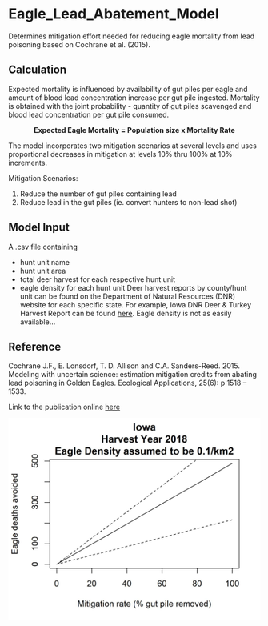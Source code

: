 # Eagle_Lead_Abatement_Model
Determines mitigation effort needed for reducing eagle mortality from lead poisoning based on Cochrane et al. (2015).

## Calculation
Expected mortality is influenced by availability of gut piles per eagle and amount of blood lead concentration 
increase per gut pile ingested. Mortality is obtained with the joint probability - quantity of gut piles scavenged and blood 
lead concentration per gut pile consumed.

<p align="center">
	<b> Expected Eagle Mortality = Population size x Mortality Rate </b>
</p>

The model incorporates two mitigation scenarios at several levels and uses proportional decreases in mitigation at levels 10% thru 100% at 10% increments.

Mitigation Scenarios:
1)	Reduce the number of gut piles containing lead
2)	Reduce lead in the gut piles (ie. convert hunters to non-lead shot)

## Model Input
A .csv file containing 
- hunt unit name
- hunt unit area
- total deer harvest for each respective hunt unit
- eagle density for each hunt unit
Deer harvest reports by county/hunt unit can be found on the Department of Natural Resources (DNR) website for each specific state.
For example, Iowa DNR Deer & Turkey Harvest Report can be found [here](https://gooutdoorsiowa.com/RealTimeHarvestReport.aspx).
Eagle density is not as easily available...

## Reference
Cochrane J.F., E. Lonsdorf, T. D. Allison and C.A. Sanders-Reed. 2015. Modeling with 
uncertain science: estimation mitigation credits from abating lead poisoning in Golden 
Eagles. Ecological Applications, 25(6): p 1518 – 1533.

Link to the publication online [here](https://pdfs.semanticscholar.org/48c6/c65f89f6d2e0cba61f17b0fa658ab0b5f7ac.pdf)


![Model output:](EagleDeathsAvoided_gutpile.jpg)